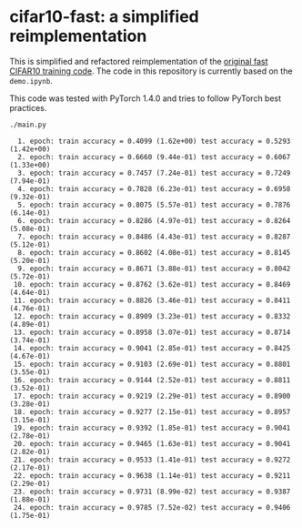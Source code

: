 # cifar10-fast: a simplified reimplementation

This is simplified and refactored reimplementation of the [original fast CIFAR10 training code](https://github.com/davidcpage/cifar10-fast).
The code in this repository is currently based on the `demo.ipynb`.

This code was tested with PyTorch 1.4.0 and tries to follow PyTorch best practices.

```bash
./main.py
```

```
  1. epoch: train accuracy = 0.4099 (1.62e+00) test accuracy = 0.5293 (1.42e+00)
  2. epoch: train accuracy = 0.6660 (9.44e-01) test accuracy = 0.6067 (1.33e+00)
  3. epoch: train accuracy = 0.7457 (7.24e-01) test accuracy = 0.7249 (7.94e-01)
  4. epoch: train accuracy = 0.7828 (6.23e-01) test accuracy = 0.6958 (9.32e-01)
  5. epoch: train accuracy = 0.8075 (5.57e-01) test accuracy = 0.7876 (6.14e-01)
  6. epoch: train accuracy = 0.8286 (4.97e-01) test accuracy = 0.8264 (5.08e-01)
  7. epoch: train accuracy = 0.8486 (4.43e-01) test accuracy = 0.8287 (5.12e-01)
  8. epoch: train accuracy = 0.8602 (4.08e-01) test accuracy = 0.8145 (5.20e-01)
  9. epoch: train accuracy = 0.8671 (3.88e-01) test accuracy = 0.8042 (5.72e-01)
 10. epoch: train accuracy = 0.8762 (3.62e-01) test accuracy = 0.8469 (4.64e-01)
 11. epoch: train accuracy = 0.8826 (3.46e-01) test accuracy = 0.8411 (4.76e-01)
 12. epoch: train accuracy = 0.8909 (3.23e-01) test accuracy = 0.8332 (4.89e-01)
 13. epoch: train accuracy = 0.8958 (3.07e-01) test accuracy = 0.8714 (3.74e-01)
 14. epoch: train accuracy = 0.9041 (2.85e-01) test accuracy = 0.8425 (4.67e-01)
 15. epoch: train accuracy = 0.9103 (2.69e-01) test accuracy = 0.8801 (3.55e-01)
 16. epoch: train accuracy = 0.9144 (2.52e-01) test accuracy = 0.8811 (3.52e-01)
 17. epoch: train accuracy = 0.9219 (2.29e-01) test accuracy = 0.8900 (3.28e-01)
 18. epoch: train accuracy = 0.9277 (2.15e-01) test accuracy = 0.8957 (3.15e-01)
 19. epoch: train accuracy = 0.9392 (1.85e-01) test accuracy = 0.9041 (2.78e-01)
 20. epoch: train accuracy = 0.9465 (1.63e-01) test accuracy = 0.9041 (2.82e-01)
 21. epoch: train accuracy = 0.9533 (1.41e-01) test accuracy = 0.9272 (2.17e-01)
 22. epoch: train accuracy = 0.9638 (1.14e-01) test accuracy = 0.9211 (2.29e-01)
 23. epoch: train accuracy = 0.9731 (8.99e-02) test accuracy = 0.9387 (1.88e-01)
 24. epoch: train accuracy = 0.9785 (7.52e-02) test accuracy = 0.9406 (1.75e-01)
```
